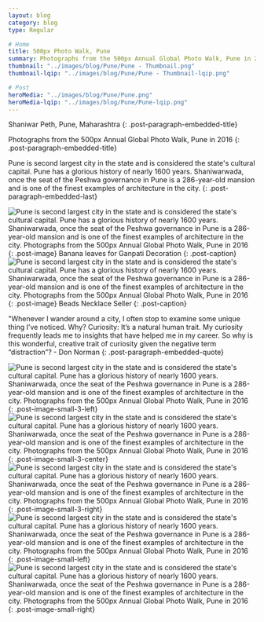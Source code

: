 ```yaml
---
layout: blog
category: blog
type: Regular

# Home
title: 500px Photo Walk, Pune
summary: Photographs from the 500px Annual Global Photo Walk, Pune in 2016
thumbnail: "../images/blog/Pune/Pune - Thumbnail.png"
thumbnail-lqip: "../images/blog/Pune/Pune - Thumbnail-lqip.png"

# Post
heroMedia: "../images/blog/Pune/Pune.png"
heroMedia-lqip: "../images/blog/Pune/Pune-lqip.png"
---
```


Shaniwar Peth, Pune, Maharashtra
{: .post-paragraph-embedded-title}

Photographs from the 500px Annual Global Photo Walk, Pune in 2016
{: .post-paragraph-embedded-title}

Pune is second largest city in the state and is considered the state's cultural capital. Pune has a glorious history of nearly 1600 years. Shaniwarwada, once the seat of the Peshwa governance in Pune is a 286-year-old mansion and is one of the finest examples of architecture in the city.
{: .post-paragraph-embedded-last}


<img src="../images/blog/Pune/Images/1 2.png" data-src="../images/blog/Pune/Images/1.png" class="lazyload blur-up" alt="Pune is second largest city in the state and is considered the state's cultural capital. Pune has a glorious history of nearly 1600 years. Shaniwarwada, once the seat of the Peshwa governance in Pune is a 286-year-old mansion and is one of the finest examples of architecture in the city. Photographs from the 500px Annual Global Photo Walk, Pune in 2016">
{: .post-image} 
Banana leaves for Ganpati Decoration
{: .post-caption}

<img src="../images/blog/Pune/Images/2 2.png" data-src="../images/blog/Pune/Images/2.png" class="lazyload blur-up" alt="Pune is second largest city in the state and is considered the state's cultural capital. Pune has a glorious history of nearly 1600 years. Shaniwarwada, once the seat of the Peshwa governance in Pune is a 286-year-old mansion and is one of the finest examples of architecture in the city. Photographs from the 500px Annual Global Photo Walk, Pune in 2016">
{: .post-image} 
Beads Necklace Seller
{: .post-caption}

"Whenever I wander around a city, I often stop to examine some unique thing I’ve noticed. Why? Curiosity: It’s a natural human trait. My curiosity frequently leads me to insights that have helped me in my career. So why is this wonderful, creative trait of curiosity given the negative term “distraction”? - Don Norman
{: .post-paragraph-embedded-quote}

<img src="../images/blog/Pune/Images/3 2.png" data-src="../images/blog/Pune/Images/3.png" class="lazyload blur-up" alt="Pune is second largest city in the state and is considered the state's cultural capital. Pune has a glorious history of nearly 1600 years. Shaniwarwada, once the seat of the Peshwa governance in Pune is a 286-year-old mansion and is one of the finest examples of architecture in the city. Photographs from the 500px Annual Global Photo Walk, Pune in 2016">
{: .post-image-small-3-left}

<img src="../images/blog/Pune/Images/4 2.png" data-src="../images/blog/Pune/Images/4.png" class="lazyload blur-up" alt="Pune is second largest city in the state and is considered the state's cultural capital. Pune has a glorious history of nearly 1600 years. Shaniwarwada, once the seat of the Peshwa governance in Pune is a 286-year-old mansion and is one of the finest examples of architecture in the city. Photographs from the 500px Annual Global Photo Walk, Pune in 2016">
{: .post-image-small-3-center}

<img src="../images/blog/Pune/Images/5 2.png" data-src="../images/blog/Pune/Images/5.png" class="lazyload blur-up" alt="Pune is second largest city in the state and is considered the state's cultural capital. Pune has a glorious history of nearly 1600 years. Shaniwarwada, once the seat of the Peshwa governance in Pune is a 286-year-old mansion and is one of the finest examples of architecture in the city. Photographs from the 500px Annual Global Photo Walk, Pune in 2016">
{: .post-image-small-3-right}

<img src="../images/blog/Pune/Images/6 2.png" data-src="../images/blog/Pune/Images/6.png" class="lazyload blur-up" alt="Pune is second largest city in the state and is considered the state's cultural capital. Pune has a glorious history of nearly 1600 years. Shaniwarwada, once the seat of the Peshwa governance in Pune is a 286-year-old mansion and is one of the finest examples of architecture in the city. Photographs from the 500px Annual Global Photo Walk, Pune in 2016">
{: .post-image-small-left} 

<img src="../images/blog/Pune/Images/7 2.png" data-src="../images/blog/Pune/Images/7.png" class="lazyload blur-up" alt="Pune is second largest city in the state and is considered the state's cultural capital. Pune has a glorious history of nearly 1600 years. Shaniwarwada, once the seat of the Peshwa governance in Pune is a 286-year-old mansion and is one of the finest examples of architecture in the city. Photographs from the 500px Annual Global Photo Walk, Pune in 2016">
{: .post-image-small-right} 














